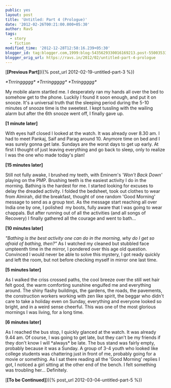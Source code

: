 ```yaml
---
public: yes
layout: post
title: 'Untitled: Part 4 (Prologue)'
date: '2012-02-26T00:21:00.000+05:30'
author: RavS
tags:
  - story 
  - fiction
modified_time: '2012-12-28T12:58:16.239+05:30'
blogger_id: tag:blogger.com,1999:blog-5435629330016169213.post-5500353306711604283
blogger_orig_url: https://ravs.in/2012/02/untitled-part-4-prologue
---
```


[**\[Previous Part\]**]({% post_url 2012-02-19-untitled-part-3 %})

_\*Trrringgggg\*_ _\*Trrringgggg\*_ _\*Trringgggg\*_

My mobile alarm startled me. I desperately ran my hands all over the bed to somehow get to the phone. Luckily I found it soon enough, and put it on snooze. It's a universal truth that the sleeping period during the 5-10 minutes of snooze time is the sweetest. I kept tussling with the wailing alarm but after the 6th snooze went off, I finally gave up.

**\[1 minute later\]**

With eyes half closed I looked at the watch. It was already over 8.30 am. I had to meet Pankaj, Saif and Parag around 10. Anymore time on bed and I was surely gonna get late. Sundays are the worst days to get up early. At first I thought of just leaving everything and go back to sleep, only to realize I was the one who made today's plan!

**\[15 minutes later\]**

Still not fully awake, I brushed my teeth, with Eminem's _'Won't Back Down'_ playing on the PMP. Brushing teeth is the easiest activity I do in the morning. Bathing is the hardest for me. I started looking for excuses to delay the dreaded activity. I folded the bedsheet, took out clothes to wear from Almirah, did the breakfast, thought of one random 'Good Morning' message to send as a group text. As the message start reaching all over India one by one, I polished  my boots, fully aware that I was going to wear chappals. But after running out of all the activities (and all songs of Recovery) I finally gathered all the courage and went to bath...

**\[10 minutes later\]**

_"Bathing is the best activity one can do in the morning, why do I get so afraid of bathing, then?"_ As I watched my cleaned but stubbled face umpteenth time in the mirror, I pondered over this age old question. Convinced I would never be able to solve this mystery, I got ready quickly and left the room, but not before checking myself in mirror one last time.

**\[5 minutes later\]**

As I walked the criss crossed paths, the cool breeze over the still wet hair felt good, the warm comforting sunshine engulfed me and everything around. The shiny flashy buildings, the gardens, the roads, the pavements, the construction workers working with zen like spirit, the beggar who didn't care to take a holiday even on Sunday, everything and everyone looked so bright, and in a weird sense cheerful. This was one of the most glorious mornings I was living, for a long time.

**\[6 minutes later\]**

As I reached the bus stop, I quickly glanced at the watch. It was already 9.44 am. Of course, I was going to get late, but they can't be my friends if they don't know I will \*always\* be late. The bus stand was fairly empty, probably because it was a Sunday. A group of 3-4 youth who looked like college students was chattering just in front of me, probably going for a movie or something. As I sat there reading all the 'Good Morning' replies I got, I noticed a girl sitting at the other end of the bench. I felt something was troubling her... Definitely.

[**\[To be Continued\]**]({% post_url 2012-03-04-untitled-part-5 %})
